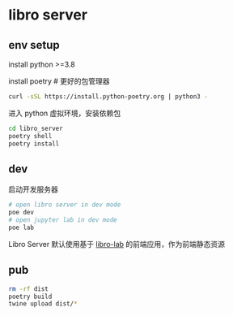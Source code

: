 # libro server

## env setup

install python >=3.8

install poetry # 更好的包管理器

```sh
curl -sSL https://install.python-poetry.org | python3 -
```

进入 python 虚拟环境，安装依赖包

```sh
cd libro_server
poetry shell
poetry install
```

## dev

启动开发服务器

```sh
# open libro server in dev mode
poe dev
# open jupyter lab in dev mode
poe lab
```

Libro Server 默认使用基于 [libro-lab](https://github.com/difizen/libro/tree/main/packages/libro-lab) 的前端应用，作为前端静态资源

## pub

```sh
rm -rf dist
poetry build
twine upload dist/*
```
